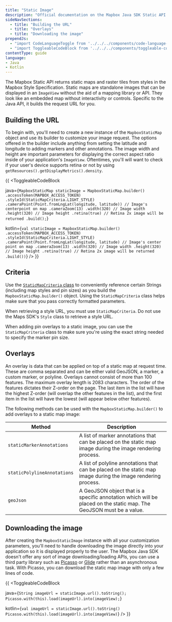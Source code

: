 ```yaml
---
title: "Static Image"
description: "Official documentation on the Mapbox Java SDK Static API."
sideNavSections:
  - title: "Building the URL"
  - title: "Overlays"
  - title: "Downloading the image"
prependJs:
  - "import CodeLanguageToggle from '../../../components/code-language-toggle';"
  - "import ToggleableCodeBlock from '../../../components/toggleable-code-block';"
contentType: guide
language:
- Java
- Kotlin
---
```


The Mapbox Static API returns static maps and raster tiles from styles in the Mapbox Style Specification. Static maps are standalone images that can be displayed in an `ImageView` without the aid of a mapping library or API. They look like an embedded map without interactivity or controls. Specific to the Java API, it builds the request URL for you.

## Building the URL

To begin with, you'll need to create a new instance of the `MapboxStaticMap` object and use its builder to customize your image request. The options offered in the builder include anything from setting the latitude and longitude to adding markers and other annotations. The image width and height are important parameters for displaying the correct aspect ratio inside of your application's `ImageView`. Oftentimes, you'll will want to check if your user's device supports retina or not by using `getResources().getDisplayMetrics().density`.

{{
<CodeLanguageToggle id="static-image-request" />
<ToggleableCodeBlock

java={`
MapboxStaticMap staticImage = MapboxStaticMap.builder()
  .accessToken(MAPBOX_ACCESS_TOKEN)
  .styleId(StaticMapCriteria.LIGHT_STYLE)
  .cameraPoint(Point.fromLngLat(longitude, latitude)) // Image's centerpoint on map
  .cameraZoom(13)
  .width(320) // Image width
  .height(320) // Image height
  .retina(true) // Retina 2x image will be returned
  .build();
`}

kotlin={`
val staticImage = MapboxStaticMap.builder()
	.accessToken(MAPBOX_ACCESS_TOKEN)
	.styleId(StaticMapCriteria.LIGHT_STYLE)
	.cameraPoint(Point.fromLngLat(longitude, latitude) // Image's center point on map
	.cameraZoom(13)
	.width(320) // Image width
	.height(320) // Image height
	.retina(true) // Retina 2x image will be returned
	.build())
`}
/>
}}

## Criteria

Use the [`StaticMapCriteria` class](https://github.com/mapbox/mapbox-java/blob/master/services-staticmap/src/main/java/com/mapbox/api/staticmap/v1/StaticMapCriteria.java) to conveniently reference certain Strings (including map styles and pin sizes) as you build the `MapboxStaticMap.builder()` object. Using the `StaticMapCriteria` class helps make sure that you pass correctly formatted parameters.

When retrieving a style URL, you must use `StaticMapCriteria`. Do not use the Maps SDK's `Style` class to retrieve a style URL.

When adding pin overlays to a static image, you can use the `StaticMapCriteria` class to make sure you're using the exact string needed to specify the marker pin size.


## Overlays

An overlay is data that can be applied on top of a static map at request time. These are comma separated and can be either valid GeoJSON, a marker, a custom marker, or polyline. Overlays cannot consist of more than 100 features. The maximum overlay length is 2083 characters. The order of the features dictates their Z-order on the page. The last item in the list will have the highest Z-order (will overlap the other features in the list), and the first item in the list will have the lowest (will appear below other features).

The following methods can be used with the `MapboxStaticMap.builder()` to add overlays to a static map image:

| Method | Description |
| --- | --- |
| `staticMarkerAnnotations` | A list of marker annotations that can be placed on the static map image during the image rendering process.
| `staticPolylineAnnotations ` | A list of polyline annotations that can be placed on the static map image during the image rendering process.
| `geoJson ` | A GeoJSON object that is a specific annotation which will be placed on the static map. The GeoJSON must be a value.

## Downloading the image

After creating the `MapboxStaticImage` instance with all your customization parameters, you'll need to handle downloading the image directly into your application so it is displayed properly to the user. The Mapbox Java SDK doesn't offer any sort of image downloading/loading APIs, you can use a third party library such as [Picasso](http://square.github.io/picasso/) or [Glide](https://github.com/bumptech/glide) rather than an asynchronous task. With Picasso, you can download the static map image with only a few lines of code.

{{
<CodeLanguageToggle id="static-image-download" />
<ToggleableCodeBlock

java={`
String imageUrl = staticImage.url().toString();
Picasso.with(this).load(imageUrl).into(imageView);
`}

kotlin={`
val imageUrl = staticImage.url().toString()
Picasso.with(this).load(imageUrl).into(imageView)
`}
/>
}}
